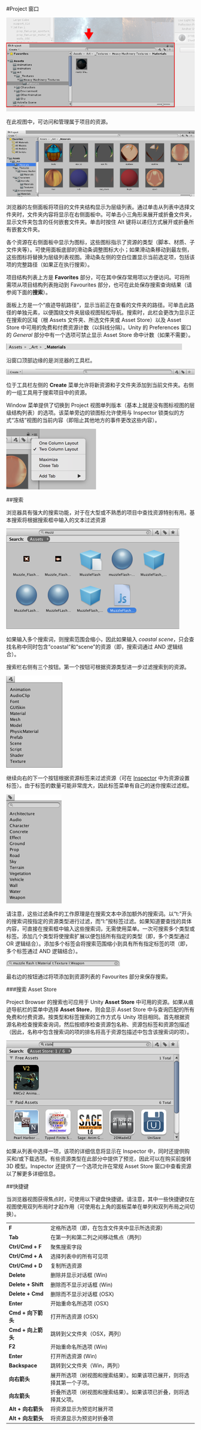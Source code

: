 #Project 窗口

![](../uploads/Main/ProjectWindowCallout.png) 

在此视图中，可访问和管理属于项目的资源。

![](../uploads/Main/ProjectBrowser.png) 

浏览器的左侧面板将项目的文件夹结构显示为层级列表。通过单击从列表中选择文件夹时，文件夹内容将显示在右侧面板中。可单击小三角形来展开或折叠文件夹，显示文件夹包含的任何嵌套文件夹。单击时按住 Alt 键将以递归方式展开或折叠所有嵌套文件夹。

各个资源在右侧面板中显示为图标，这些图标指示了资源的类型（脚本、材质、子文件夹等）。可使用面板底部的滑动条调整图标大小；如果滑动条移动到最左侧，这些图标将替换为层级列表视图。滑动条左侧的空白位置显示当前选定项，包括该项的完整路径（如果正在执行搜索）。

项目结构列表上方是 **Favorites** 部分，可在其中保存常用项以方便访问。可将所需项从项目结构列表拖动到 Favourites 部分，也可在此处保存搜索查询结果（请参阅下面的**搜索**）。

面板上方是一个“痕迹导航路径”，显示当前正在查看的文件夹的路径。可单击此路径的单独元素，以便围绕文件夹层级视图轻松导航。搜索时，此栏会更改为显示正在搜索的区域（根 Assets 文件夹、所选文件夹或 Asset Store）以及 Asset Store 中可用的免费和付费资源计数（以斜线分隔）。Unity 的 Preferences 窗口的 _General_ 部分中有一个选项可禁止显示 Asset Store 命中计数（如果不需要）。


![“痕迹导航路径”显示当前正在查看的文件夹的路径](../uploads/Main/ProjBrowserBreadcrumbs.png)

沿窗口顶部边缘的是浏览器的工具栏。


![](../uploads/Main/ProjBrowserToolbar.png) 

位于工具栏左侧的 __Create__ 菜单允许将新资源和子文件夹添加到当前文件夹。右侧的一组工具用于搜索项目中的资源。

Window 菜单提供了切换到 Project 视图单列版本（基本上就是没有图标视图的层级结构列表）的选项。该菜单旁边的锁图标允许使用与 Inspector 锁类似的方式“冻结”视图的当前内容（即阻止其他地方的事件更改这些内容）。

![在右上角，选择下拉菜单可更改视图布局，然后单击锁图标可冻结视图](../uploads/Main/ColumnLock.png)

##搜索


浏览器具有强大的搜索功能，对于在大型或不熟悉的项目中查找资源特别有用。基本搜索将根据搜索框中输入的文本过滤资源


![](../uploads/Main/ProjBrowserSearchBasic.png) 

如果输入多个搜索词，则搜索范围会缩小，因此如果输入 _coastal scene_，只会查找名称中同时包含“coastal”和“scene”的资源（即，搜索词通过 AND 逻辑结合）。

搜索栏右侧有三个按钮。第一个按钮可根据资源类型进一步过滤搜索到的资源。


![](../uploads/Main/ProjBrowserTypeMenu.png) 

继续向右的下一个按钮根据资源标签来过滤资源（可在 [Inspector](UsingTheInspector.html) 中为资源设置标签）。由于标签的数量可能非常庞大，因此标签菜单有自己的迷你搜索过滤框。


![](../uploads/Main/ProjBrowserLabelMenu.png) 

请注意，这些过滤条件的工作原理是在搜索文本中添加额外的搜索词。以“t:”开头的搜索词按指定的资源类型进行过滤，而“l:”按标签过滤。如果知道要查找的具体内容，可直接在搜索框中输入这些搜索词，无需使用菜单。一次可搜索多个类型或标签。添加几个类型将使搜索扩展以便包括所有指定的类型（即，多个类型通过 OR 逻辑结合）。添加多个标签会将搜索范围缩小到具有所有指定标签的项（即，多个标签通过 AND 逻辑结合）。


![](../uploads/Main/ProjBrowserSearchTypeAndLabel.png) 

最右边的按钮通过将项添加到资源列表的 Favourites 部分来保存搜索。

###搜索 Asset Store

Project Browser 的搜索也可应用于 Unity __Asset Store__ 中可用的资源。如果从痕迹导航栏的菜单中选择 __Asset Store__，则会显示 Asset Store 中与查询匹配的所有免费和付费资源。按类型和标签搜索的工作方式与 Unity 项目相同。首先根据资源名称检查搜索查询词，然后按顺序检查资源包名称、资源包标签和资源包描述（因此，名称中包含搜索词的项的排名将高于资源包描述中包含该搜索词的项）。


![](../uploads/Main/ProjBrowserAssetStoreSearch.png) 

如果从列表中选择一项，该项的详细信息将显示在 Inspector 中，同时还提供购买和/或下载选项。有些资源类型在此部分中提供了预览，因此可以在购买前旋转 3D 模型。Inspector 还提供了一个选项允许在常规 Asset Store 窗口中查看资源以了解更多详细信息。



##快捷键


当浏览器视图获得焦点时，可使用以下键盘快捷键。请注意，其中一些快捷键仅在视图使用双列布局时才起作用（可使用右上角的面板菜单在单列和双列布局之间切换）。


| | |
|:---|:---|
|**F** |定格所选项（即，在包含文件夹中显示所选资源） |
|**Tab** |在第一列和第二列之间移动焦点（两列）|
|**Ctrl/Cmd + F** |聚焦搜索字段|
|**Ctrl/Cmd + A** |选择列表中的所有可见项|
|**Ctrl/Cmd + D** |复制所选资源|
|**Delete** |删除并显示对话框 (Win)|
|**Delete + Shift** |删除而不显示对话框 (Win)|
|**Delete + Cmd** |删除而不显示对话框 (OSX)|
|**Enter** |开始重命名所选项 (OSX)|
|**Cmd + 向下箭头** |打开所选资源 (OSX)|
|**Cmd + 向上箭头** |跳转到父文件夹（OSX，两列）|
|**F2** |开始重命名所选项 (Win)|
|**Enter** |打开所选资源 (Win)|
|**Backspace** |跳转到父文件夹（Win，两列）|
|**向右箭头** |展开所选项（树视图和搜索结果）。如果该项已展开，则将选择其第一个子项。 |
|**向左箭头** |折叠所选项（树视图和搜索结果）。如果该项已折叠，则将选择其父项。 |
|**Alt + 向右箭头** |将资源显示为预览时展开项 |
|**Alt + 向左箭头** |将资源显示为预览时折叠项 |
